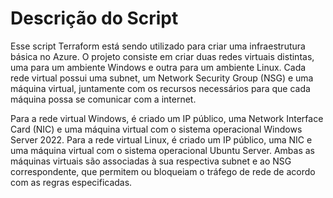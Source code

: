 # Descrição do Script

Esse script Terraform está sendo utilizado para criar uma infraestrutura básica no Azure. O projeto consiste em criar duas redes virtuais distintas, uma para um ambiente Windows e outra para um ambiente Linux. Cada rede virtual possui uma subnet, um Network Security Group (NSG) e uma máquina virtual, juntamente com os recursos necessários para que cada máquina possa se comunicar com a internet.

Para a rede virtual Windows, é criado um IP público, uma Network Interface Card (NIC) e uma máquina virtual com o sistema operacional Windows Server 2022. Para a rede virtual Linux, é criado um IP público, uma NIC e uma máquina virtual com o sistema operacional Ubuntu Server. Ambas as máquinas virtuais são associadas à sua respectiva subnet e ao NSG correspondente, que permitem ou bloqueiam o tráfego de rede de acordo com as regras especificadas.